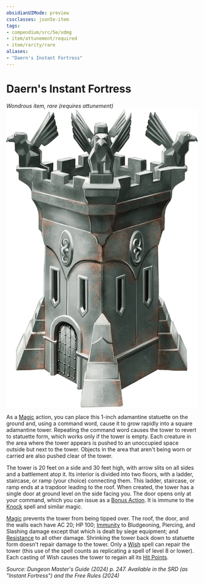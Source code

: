 ```yaml
---
obsidianUIMode: preview
cssclasses: json5e-item
tags:
- compendium/src/5e/xdmg
- item/attunement/required
- item/rarity/rare
aliases: 
- "Daern's Instant Fortress"
---
```

# Daern's Instant Fortress
*Wondrous item, rare (requires attunement)*  
![](/3-Mechanics/CLI/items/img/daerns-instant-fortress.webp#right)


As a [Magic](actions.md#Magic) action, you can place this 1-inch adamantine statuette on the ground and, using a command word, cause it to grow rapidly into a square adamantine tower. Repeating the command word causes the tower to revert to statuette form, which works only if the tower is empty. Each creature in the area where the tower appears is pushed to an unoccupied space outside but next to the tower. Objects in the area that aren't being worn or carried are also pushed clear of the tower.

The tower is 20 feet on a side and 30 feet high, with arrow slits on all sides and a battlement atop it. Its interior is divided into two floors, with a ladder, staircase, or ramp (your choice) connecting them. This ladder, staircase, or ramp ends at a trapdoor leading to the roof. When created, the tower has a single door at ground level on the side facing you. The door opens only at your command, which you can issue as a [Bonus Action](/3-Mechanics/CLI/variant-rules/bonus-action-xphb.md). It is immune to the [Knock](/3-Mechanics/CLI/spells/knock-xphb.md) spell and similar magic.

[Magic](actions.md#Magic) prevents the tower from being tipped over. The roof, the door, and the walls each have AC 20; HP 100; [Immunity](/3-Mechanics/CLI/variant-rules/immunity-xphb.md) to Bludgeoning, Piercing, and Slashing damage except that which is dealt by siege equipment; and [Resistance](/3-Mechanics/CLI/variant-rules/resistance-xphb.md) to all other damage. Shrinking the tower back down to statuette form doesn't repair damage to the tower. Only a [Wish](/3-Mechanics/CLI/spells/wish-xphb.md) spell can repair the tower (this use of the spell counts as replicating a spell of level 8 or lower). Each casting of Wish causes the tower to regain all its [Hit Points](/3-Mechanics/CLI/variant-rules/hit-points-xphb.md).

*Source: Dungeon Master's Guide (2024) p. 247. Available in the <span title='Systems Reference Document (5.2)'>SRD</span> (as "Instant Fortress") and the Free Rules (2024)*